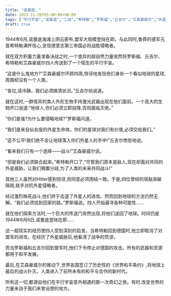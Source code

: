 ```yaml
---
title: "诺曼底。"
date: 2023-11-26T05:00:00+08:00
tags: ["平行宇宙","诺曼底","二战","希特勒","罗斯福","丘吉尔","艾森豪威尔","外星人","战争","和平", "Claude"]
draft: true
--- 
```


1944年6月,诺曼底海滩上阴云密布,盟军大规模登陆在即。与此同时,鲁莽的德军元首希特勒满怀信心,坚信德意志第三帝国必将战胜侵略者。 

就在双方积蓄力量准备决战之时,一个诡异的超自然力量突然将罗斯福、丘吉尔、希特勒和艾森豪威尔四人传送到了一个陌生的平行宇宙。

“这是什么鬼地方?”艾森豪威尔环顾四周,惊讶地发现他们身处一个看似地球的星球,周围却没有一个人类。

“各位,请冷静。我们必须搞清状况。”丘吉尔劝说道。

就在这时,一群怪异的类人外形生物手持激光武器出现在他们面前。一个高大的生物开口说道:“地球人,你们必须立即投降,否则面临灭绝。”

“你们是谁?为什么要侵略地球?”罗斯福问道。

“我们是来自仙女座的外星生命体。你们的星球对我们有价值,必须交给我们。”

“这不公平!我们绝不会让地球落入你们外星人的手中!”丘吉尔愤怒地说。

“看来我们只有一个选择——战斗!”艾森豪威尔说。 

“但是我们必须联合起来。”希特勒开口了,“尽管我们原本是敌人,现在却面对共同的外星威胁。让我们搁置分歧,为了人类的未来共同战斗!”

其他三人虽然对Hitler感到惊讶,但同意必须团结一致。于是,四位曾经的宿敌突破隔阂,联手对抗外星侵略者。 

经过激烈殊死战斗,他们终于击退了外星人的进攻。然而回到地球的方法仍然无解。“我们必须找到回家的路。”罗斯福说。四人开始遍寻各种可能性......

就在他们探索方法时,一个巨大的传送门突然出现,将他们送回了地球。时间仍是1944年6月6日,诺曼底登陆在即......

这一超现实的经历使四人受到深刻的启发。当希特勒回到德国时,他立即取消了对盟军的进攻。在经历了外星威胁后,他看清了战争的荒谬。

而当罗斯福和丘吉尔回到盟军时,他们下令停止对德国的攻击。所有的武器和资源都用于和平发展。

最后,在艾森豪威尔的推动下,世界各国签订了历史性的《世界和平条约》,将地球上最后的战火扑灭。人类进入了前所未有的和平与合作的新时代。

所有这一切,都源自他们在平行宇宙意外相遇的那一次奇幻之旅。有时,改变世界的力量来自于我们未曾设想的地方。